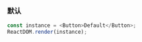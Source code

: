 ### 默认

<!--start-code-->

```js
const instance = <Button>Default</Button>;
ReactDOM.render(instance);
```

<!--end-code-->
